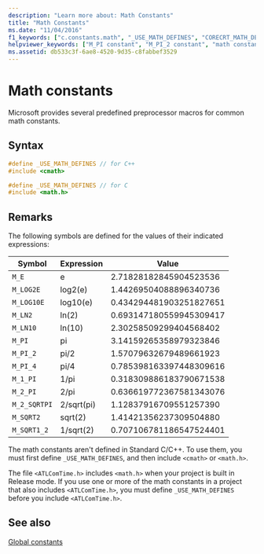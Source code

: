 ```yaml
---
description: "Learn more about: Math Constants"
title: "Math Constants"
ms.date: "11/04/2016"
f1_keywords: ["c.constants.math", "_USE_MATH_DEFINES", "CORECRT_MATH_DEFINES/M_E", "CORECRT_MATH_DEFINES/M_LOG2E", "CORECRT_MATH_DEFINES/M_LOG10E", "CORECRT_MATH_DEFINES/M_LN2", "CORECRT_MATH_DEFINES/M_LN10", "CORECRT_MATH_DEFINES/M_PI", "CORECRT_MATH_DEFINES/M_PI_2", "CORECRT_MATH_DEFINES/M_PI_4", "CORECRT_MATH_DEFINES/M_1_PI", "CORECRT_MATH_DEFINES/M_2_PI", "CORECRT_MATH_DEFINES/M_2_SQRTPI", "CORECRT_MATH_DEFINES/M_SQRT2", "CORECRT_MATH_DEFINES/M_SQRT1_2", "M_E", "M_LOG2E", "M_LOG10E", "M_LN2", "M_LN10", "M_PI", "M_PI_2", "M_PI_4", "M_1_PI", "M_2_PI", "M_2_SQRTPI", "M_SQRT2", "M_SQRT1_2"]
helpviewer_keywords: ["M_PI constant", "M_PI_2 constant", "math constants", "M_2_PI constant", "M_1_PI constant", "M_E constant", "USE_MATH_DEFINES constant", "M_LOG2E constant", "M_LOG10E constant", "M_LN10 constant", "M_SQRT1_2 constant", "_USE_MATH_DEFINES constant", "M_PI_4 constant", "constants, math", "M_2_SQRTPI constant", "M_SQRT2 constant", "M_LN2 constant"]
ms.assetid: db533c3f-6ae8-4520-9d35-c8fabbef3529
---
```

# Math constants

Microsoft provides several predefined preprocessor macros for common math constants.

## Syntax

```cpp
#define _USE_MATH_DEFINES // for C++
#include <cmath>

#define _USE_MATH_DEFINES // for C
#include <math.h>
```

## Remarks

The following symbols are defined for the values of their indicated expressions:

| Symbol | Expression | Value |
|---|---|---|
| `M_E` | e | 2.71828182845904523536 |
| `M_LOG2E` | log2(e) | 1.44269504088896340736 |
| `M_LOG10E` | log10(e) | 0.434294481903251827651 |
| `M_LN2` | ln(2) | 0.693147180559945309417 |
| `M_LN10` | ln(10) | 2.30258509299404568402 |
| `M_PI` | pi | 3.14159265358979323846 |
| `M_PI_2` | pi/2 | 1.57079632679489661923 |
| `M_PI_4` | pi/4 | 0.785398163397448309616 |
| `M_1_PI` | 1/pi | 0.318309886183790671538 |
| `M_2_PI` | 2/pi | 0.636619772367581343076 |
| `M_2_SQRTPI` | 2/sqrt(pi) | 1.12837916709551257390 |
| `M_SQRT2` | sqrt(2) | 1.41421356237309504880 |
| `M_SQRT1_2` | 1/sqrt(2) | 0.707106781186547524401 |

The math constants aren't defined in Standard C/C++. To use them, you must first define `_USE_MATH_DEFINES`, and then include `<cmath>` or `<math.h>`.

The file `<ATLComTime.h>` includes `<math.h>` when your project is built in Release mode. If you use one or more of the math constants in a project that also includes `<ATLComTime.h>`, you must define `_USE_MATH_DEFINES` before you include `<ATLComTime.h>`.

## See also

[Global constants](./global-constants.md)
